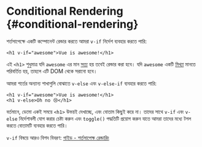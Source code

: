 # Conditional Rendering {#conditional-rendering}

শর্তসাপেক্ষে একটি কম্পোনেন্ট রেন্ডার করতে আমরা `v-if` নির্দেশ ব্যবহার করতে পারি:

```vue-html
<h1 v-if="awesome">Vue is awesome!</h1>
```

এই `<h1>` শুধুমাত্র যদি `awesome` এর মান [সত্য](https://developer.mozilla.org/en-US/docs/Glossary/Truthy) হয় তবেই রেন্ডার করা হবে। যদি `awesome` একটি [মিথ্যা](https://developer.mozilla.org/en-US/docs/Glossary/Falsy) মানতে পরিবর্তিত হয়, তাহলে এটি DOM থেকে সরানো হবে।

আমরা শর্তের অন্যান্য শাখাগুলি বোঝাতে `v-else` এবং `v-else-if` ব্যবহার করতে পারি:

```vue-html
<h1 v-if="awesome">Vue is awesome!</h1>
<h1 v-else>Oh no 😢</h1>
```

বর্তমানে, ডেমো একই সময়ে `<h1>` উভয়ই দেখাচ্ছে, এবং বোতাম কিছুই করে না। তাদের সাথে `v-if` এবং `v-else` নির্দেশাবলী যোগ করার চেষ্টা করুন এবং `toggle()` পদ্ধতিটি প্রয়োগ করুন যাতে আমরা তাদের মধ্যে টগল করতে বোতামটি ব্যবহার করতে পারি।

`v-if` বিষয়ে আরও বিশদ বিবরণ: <a target="_blank" href="/guide/essentials/conditional.html">গাইড - শর্তসাপেক্ষ রেন্ডারিং</a>
